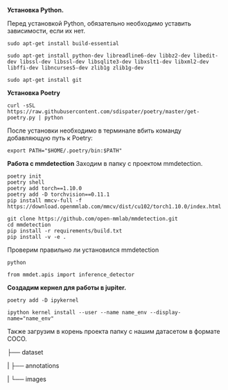 **Установка Python.**

Перед установкой Python, обязательно необходимо уставить зависимости, если их нет.

`sudo apt-get install build-essential`

`sudo apt-get install python-dev libreadline6-dev libbz2-dev libedit-dev libssl-dev libssl-dev libsqlite3-dev libxslt1-dev libxml2-dev libffi-dev libncurses5-dev zlib1g zlib1g-dev`

`sudo apt-get install git`

**Установка Poetry**

`curl -sSL https://raw.githubusercontent.com/sdispater/poetry/master/get-poetry.py | python`

После установки необходимо в терминале вбить команду добавляющую путь к Poetry:

`export PATH="$HOME/.poetry/bin:$PATH"`

**Работа с mmdetection**
Заходим в папку с проектом mmdetection.

```
poetry init
poetry shell
poetry add torch==1.10.0
poetry add -D torchvision==0.11.1
pip install mmcv-full -f https://download.openmmlab.com/mmcv/dist/cu102/torch1.10.0/index.html
```
```
git clone https://github.com/open-mmlab/mmdetection.git
cd mmdetection
pip install -r requirements/build.txt
pip install -v -e .
```
Проверим правильно ли установился mmdetection

`python`

`from mmdet.apis import inference_detector`

**Создадим кернел для работы в jupiter.**

`poetry add -D ipykernel`

`ipython kernel install --user --name name_env --display-name="name_env"`

Также загрузим в корень проекта папку с нашим датасетом в формате COCO.

├── dataset

|   ├── annotations

|   └── images

